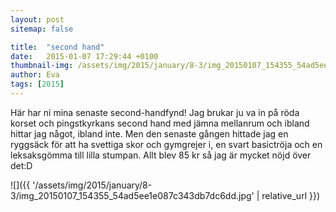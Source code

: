```yaml
---
layout: post
sitemap: false

title:  "second hand"
date:   2015-01-07 17:29:44 +0100
thumbnail-img: /assets/img/2015/january/8-3/img_20150107_154355_54ad5ee1e087c343db7dc6dd.jpg
author: Eva
tags: [2015]
---
```


Här har ni mina senaste second-handfynd! Jag brukar ju va in på röda korset och pingstkyrkans second hand med jämna mellanrum och ibland hittar jag något, ibland inte. Men den senaste gången hittade jag en ryggsäck för att ha svettiga skor och gymgrejer i, en svart basictröja och en leksaksgömma till lilla stumpan. Allt blev 85 kr så jag är mycket nöjd över det:D

![]({{ '/assets/img/2015/january/8-3/img_20150107_154355_54ad5ee1e087c343db7dc6dd.jpg'  | relative_url }})

